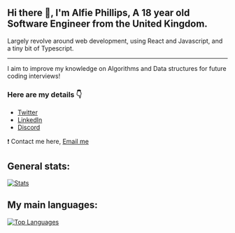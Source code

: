 ## Hi there 👋, I'm Alfie Phillips, A 18 year old Software Engineer from the United Kingdom.

Largely revolve around web development, using React and Javascript, and a tiny bit of Typescript. <br />
<hr />

I aim to improve my knowledge on Algorithms and Data structures for future coding interviews!

### Here are my details 👇
* [Twitter](https://twitter.com/alfiephillips)
* [LinkedIn](https://www.linkedin.com/in/alfiephillips/)
* [Discord](https://discord.com/users/469240068591190020)

❗️ Contact me here, [Email me](mailto:mail@alfiephillips)
  
## General stats:
[![Stats](https://github-readme-stats.vercel.app/api?username=alfiephillips&show_icons=true&count_private=true&include_all_commits=true&theme=react)](https://github.com/alfiephillips?tab=repositories)

## My main languages:
[![Top Languages](https://github-readme-stats.vercel.app/api/top-langs/?username=alfiephillips&layout=compact&langs_count=3&theme=react)](https://github.com/alfiephillips?tab=repositories)
